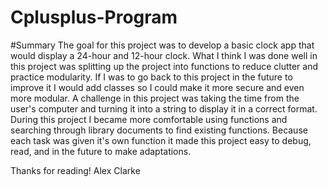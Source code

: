 # Cplusplus-Program

#Summary
The goal for this project was to develop a basic clock app that would display a 24-hour and 12-hour clock. What I think I was done well in this project was splitting
up the project into functions to reduce clutter and practice modularity. If I was to go back to this project in the future to improve it I would add classes so I could make it 
more secure and even more modular. A challenge in this project was taking the time from the user's computer and turning it into a string to display it in a correct format. 
During this project I became more comfortable using functions and searching through library documents to find existing functions. Because each task was given it's own function it 
made this project easy to debug, read, and in the future to make adaptations.

Thanks for reading!
Alex Clarke


